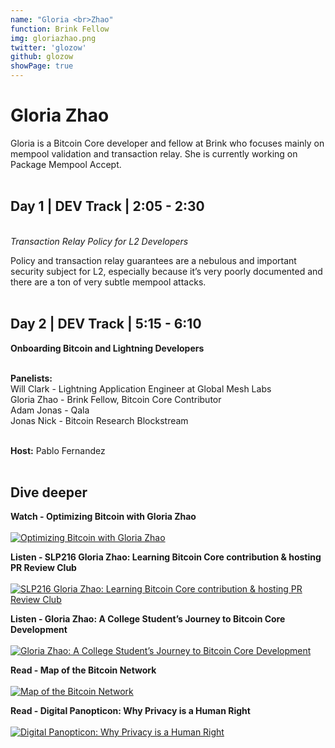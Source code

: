 ```yaml
---
name: "Gloria <br>Zhao"
function: Brink Fellow
img: gloriazhao.png
twitter: 'glozow'
github: glozow
showPage: true
---
```


# Gloria Zhao
 
Gloria is a Bitcoin Core developer and fellow at Brink who focuses mainly on mempool validation and transaction relay. She is currently working on Package Mempool Accept.
<br><br>

## Day 1 | DEV Track | 2:05 - 2:30
<br>
<i>Transaction Relay Policy for L2 Developers</i><br>

Policy and transaction relay guarantees are a nebulous and important security subject for L2, especially because it’s very poorly documented and there are a ton of very subtle mempool attacks.<br><br>

## Day 2 | DEV Track | 5:15 - 6:10

<b>Onboarding Bitcoin and Lightning Developers</b><br><br>

<b>Panelists:</b><br>
Will Clark - Lightning Application Engineer at Global Mesh Labs<br>
Gloria Zhao - Brink Fellow, Bitcoin Core Contributor<br>
Adam Jonas - Qala<br>
Jonas Nick - Bitcoin Research Blockstream<br><br>

<b>Host:</b> Pablo Fernandez
<br><br>

## Dive deeper


<div class="grid grid-cols-1 md:grid-cols-2 gap-5">
<div class="p-3 my-2">

**Watch - Optimizing Bitcoin with Gloria Zhao** <br><br>
[ ![Optimizing Bitcoin with Gloria Zhao](/2021/content/gloria_bm.png)](https://www.youtube.com/watch?v=byUf8r61qc0/)
</div>

<div class="p-3 my-2">

**Listen - SLP216 Gloria Zhao: Learning Bitcoin Core contribution & hosting PR Review Club** <br><br>
[ ![SLP216 Gloria Zhao: Learning Bitcoin Core contribution & hosting PR Review Club](/2021/content/gloria_livera.png)](https://stephanlivera.com/episode/216/)
</div>

<div class="p-3 my-2">

**Listen - Gloria Zhao: A College Student’s Journey to Bitcoin Core Development** <br><br>
[ ![Gloria Zhao: A College Student’s Journey to Bitcoin Core Development](/2021/content/gloria_anita.png)](https://bitcoinundco.com/en/gloria-zhao/)
</div>

<div class="p-3 my-2">

**Read - Map of the Bitcoin Network** <br><br>
[ ![Map of the Bitcoin Network](/2021/content/gloria_map.png)](https://medium.com/@gloriazhao/map-of-the-bitcoin-network-c6f2619a76f3/)
</div>

<div class="p-3 my-2">

**Read - Digital Panopticon: Why Privacy is a Human Right** <br><br>
[ ![Digital Panopticon: Why Privacy is a Human Right](/2021/content/gloria_privacy.png)](https://medium.com/blockchain-at-berkeley/digital-panopticon-why-privacy-is-a-human-right-2ab6dae77433/)
</div>

</div>

<br>


